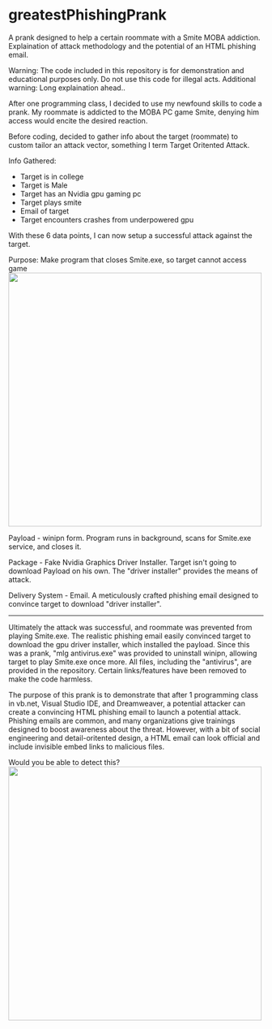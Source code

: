 # greatestPhishingPrank
A prank designed to help a certain roommate with a Smite MOBA addiction. Explaination of attack methodology and the potential of an HTML phishing email.

Warning: The code included in this repository is for demonstration and educational purposes only. Do not use this code for illegal acts. 
Additional warning: Long explaination ahead..

After one programming class, I decided to use my newfound skills to code a prank. My roommate is addicted to the MOBA PC game Smite, denying him access would encite the desired reaction. 

Before coding, decided to gather info about the target (roommate) to custom tailor an attack vector, something I term Target Oritented Attack. 

Info Gathered:
- Target is in college
- Target is Male
- Target has an Nvidia gpu gaming pc
- Target plays smite
- Email of target
- Target encounters crashes from underpowered gpu

With these 6 data points, I can now setup a successful attack against the target.

Purpose: Make program that closes Smite.exe, so target cannot access game
<br>
<img height ="500" src="http://image.prntscr.com/image/67a3e8f2d2084ad799576b3eb03404c2.png" />
</br>

Payload - winipn form. Program runs in background, scans for Smite.exe service, and closes it.

Package - Fake Nvidia Graphics Driver Installer. Target isn't going to download Payload on his own. The "driver installer" 
          provides the means of attack.

Delivery System - Email. A meticulously crafted phishing email designed to convince target to download "driver installer".

______________________________________________________________________________________________________________________________
Ultimately the attack was successful, and roommate was prevented from playing Smite.exe. The realistic phishing email easily convinced target to download the gpu driver installer, which installed the payload. Since this was a prank, "mlg antivirus.exe" was provided
to uninstall winipn, allowing target to play Smite.exe once more. All files, including the "antivirus", are provided in the repository. Certain links/features have been removed to make the code harmless.

The purpose of this prank is to demonstrate that after 1 programming class in vb.net, Visual Studio IDE, and Dreamweaver, a potential attacker can create a convincing HTML phishing email to launch a potential attack. Phishing emails are common, and many organizations give trainings designed to boost awareness about the threat. However, with a bit of social engineering and detail-oritented design, a HTML email can look official and include invisible embed links to malicious files. 

Would you be able to detect this?
<br>
<img height ="500" src="http://image.prntscr.com/image/adc635147fc743379b3fc167a3c57c30.png" />
</br>


